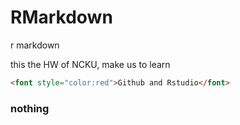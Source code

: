 # RMarkdown
r markdown

this the HW of NCKU, make us to learn  
``` html
<font style="color:red">Github and Rstudio</font>

```

### nothing
